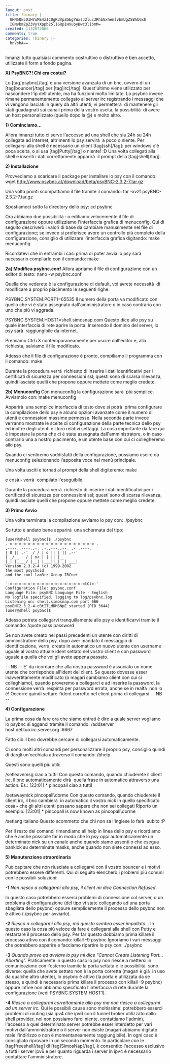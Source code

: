 ```yaml
---
layout: post
title: !binary |-
  UHN5Qk5DIHYuMS4zIC0gR3VpZGEgYWxsJ2luc3RhbGxhemlvbmUgZSBhbGxh
  IGNvbmZpZ3VyYXppb25lIGRpIHVubyBwc3libmM=
created: 1132072066
comments: true
categories: !binary |-
  bnVsbA==
---
```

Innanzi tutto qualsiasi commento costruttivo o distruttivo è ben accetto, utilizzate il form a fondo pagina.

<strong>X) PsyBNC?! Chi era costui?</strong>

Lo [tag]psybnc[/tag] è una versione avanzata di un bnc, ovvero di un [tag]bouncer[/tag] per [tag]irc[/tag]. Quest'ultimo viene utilizzato per nascondere l'ip dell'utente, ma ha funzioni molto limitate. Lo psybnc invece rimane permanentemente collegato al server irc registrando i messaggi che vi vengono lasciati in query da altri utenti, vi permetterà  di mantenere gli stati guadagnati sui canali prima della vostro uscita, la possibilità  di avere un host personalizzato (quello dopo la @) e molto altro.

<!--break-->
<strong>1) Cominciamo...</strong>

Allora innanzi tutto ci serve l'accesso ad una shell che sia 24h su 24h collegata ad internet, altrimenti lo psy servirà  a poco o niente. Per collegarsi alla shell è necessario un client [tag]ssh[/tag]: per windows c'è poca scelta, o si usa [tag]Putty[/tag] o niente! :D Una volta collegati alla shell e inseriti i dati correttamente apparirà  il prompt della [tag]shell[/tag].

<strong>2) Installazione</strong>

Provvediamo a scaricare il package per installare lo psy con il comando:
wget http://www.psybnc.at/download/beta/psyBNC-2.3.2-7.tar.gz

Una volta pronti scompattiamo il file tramite il comando:
tar -xvzf psyBNC-2.3.2-7.tar.gz

Spostiamoci sotto la directory dello psy:
cd psybnc

Ora abbiamo due possibilità : o editiamo velocemente il file di configurazione oppure utilizziamo l'interfaccia grafica di menuconfig. Qui di seguito descriverò i valori di base da cambiare manualmente nel file di configurazione; se invece si preferisce avere un controllo più completo della configurazione, consiglio di utilizzare l'interfaccia grafica digitando:
make menuconfig

Ricordatevi che in entrambi i casi prima di poter avvia lo psy sarà  necessario compilarlo con il comando:
make

<strong>2a) Modifica psybnc.conf</strong>
Allora apriamo il file di configurazione con un editor di testo:
nano -w psybnc.conf

Quella che vederete è la configurazione di default, voi avrete necessità  di modificare a proprio piacimento le seguenti righe:

PSYBNC.SYSTEM.PORT1=65535
Il numero della porta va modificato con quello che vi è stato assegnato dall'amministratore o in caso contrario con uno che più vi aggrada.

PSYBNC.SYSTEM.HOST1=shell.simosnap.com
Questo dice allo psy su quale interfaccia di rete aprire la porta. Inserendo il dominio del server, lo psy sarà  raggiungibile da internet.

Premiamo Ctrl+X contemporaneamente per uscire dall'editor e, alla richiesta, salviamo il file modificato.

Adesso che il file di configurazione è pronto, compiliamo il programma con il comando:
make

Durante la procedura verrà  richiesto di inserire i dati identificativi per i certificati di sicurezza per connessioni ssl; questi sono di scarsa rilevanza, quindi lasciate quelli che propone oppure mettete come meglio credete.

<strong>2b) Menuconfig</strong>
Con menuconfig la configurazione sarà  più semplice. Avviamolo con:
make menuconfig

Apparirà  una semplice interfaccia di testo dove si potrà  prima configurare la compilazione dello psy e alcuno opzioni avanzate come il numero di utenti e connessioni massime permesse. Nella seconda parte invece verranno mostrate le scelte di configurazione della parte tecnica dello psy ed inoltre degli utenti e i loro relativi settaggi. La cosa importante da fare qui è impostare la porta che ci è stata assegnata dall'amministratore, o in caso contrario una a nostro piacimento, e un utente base con cui ci collegheremo allo psy.

Quando ci sentiremo soddisfatti della configurazione, possiamo uscire da menuconfig selezionando l'apposita voce nel menù principale.

Una volta usciti e tornati al prompt della shell digiteremo:
make

e cosà¬ verrà  compilato l'eseguibile.

Durante la procedura verrà  richiesto di inserire i dati identificativi per i certificati di sicurezza per connessioni ssl; questi sono di scarsa rilevanza, quindi lasciate quelli che propone oppure mettete come meglio credete.

<strong>3) Primo Avvio</strong>

Una volta terminata la compilazione avviamo lo psy con:
./psybnc

Se tutto è andato bene apparirà  una schermata del tipo:
<pre><code>[user@shell psybnc]$ ./psybnc
.-=-=-=-=-=-=-=-=-=-=-=-=-=-=-=-=-=-=-=-.
,----.,----.,-. ,-.,---.,--. ,-.,----.
| O || ,-'  / / | o || | || ,--'
| _/ _   / | o&lt; | | || |__
|_| |____/ |__| |___||_| _| ___|
Version 2.3.2-4 (c) 1999-2002
the most psychoid
and the cool lam3rz Group IRCnet

`-=-=-=-=-=-=-=-=-=-=-=-=-=-=-=-=-=tCl=-'
Configuration File: psybnc.conf
Language File: psyBNC Language File - English
No logfile specified, logging to log/psybnc.log
Listening on: shell.simosnap.com port 666
psyBNC2.3.2-4-cBtITLdDMSNpE started (PID 3644)
[user@shell psybnc]$</code></pre>
Adesso potrete collegarvi tranquillamente allo psy e identificarvi tramite il comando:
/quote pass password

Se non avete creato nei passi precedenti un utente con diritti di amministratore dello psy, dopo aver mandato il messaggio di identificazione, verrà  creato in automatico un nuovo utente con username uguale al vostro attuale ident settato nel vostro client e con password uguale a quella che voi gli avete appena passato.

-- NB --
E' da ricordare che alla nostra password è associato un nome utente che corrisponde all'ident del client. Se questo dovesse esser inavvertitamente modificato (o magari cambiamo client con cui ci colleghiamo), quando proveremo a collegarci e ad inserire la password, la connessione verrà  respinta per password errata, anche se in realtà  non lo è! Occorre quindi settare l'ident corretto nel client prima di collegarsi
-- NB --

<strong>4) Configurazione</strong>

La prima cosa da fare ora che siamo entrati è dire a quale server vogliamo lo psybnc si agganci tramite il comando:
/addserver host.del.tuo.irc.server.org :6667

Fatto ciò il bnc dovrebbe cercare di collegarsi automaticamente.

Ci sono molti altri comandi per personalizzare il proprio psy, consiglio quindi di dargli un'occhiata attraverso il comando:
/bhelp

Questi sono quelli più utili:

/setleavemsg ciao a tutti!
Con questo comando, quando chiuderete il client irc, il bnc automaticamente dirà  quella frase in automatico attraverso una action.
Es.:
[23:01] * pincopall ciao a tutti!

/setawaynick pincopall\dorme
Con questo comando, quando chiuderete il client irc, il bnc cambierà  in automatico il vostro nick in quello specificato cosà¬ che gli altri utenti possano sapere che non sei collegati
Riporto un esempio:
[23:01] * pincopall is now known as pincopall\dorme

/setlang italiano
Questo scommetto che chi non sa l'inglese lo farà  subito :P

Per il resto dei comandi rimandiamo all'help in linea dello psy e ricordiamo che è anche possibile far in modo che lo psy oppi automaticamente un determinato nick su un canale anche quando siamo assenti o che esegua bankick su determinate masks, anche quando non siete connessi ad esso.

<strong>5) Manutenzione straordinaria</strong>

Può capitare che non riusciate a collegarvi con il vostro bouncer e i motivi potrebbero essere differenti. Qui di seguito elencherò i problemi più comuni con le possibili soluzioni:

<strong>-1</strong> <em>Non riesco a collegarmi allo psy, il client mi dice Connection Refused.</em>

In questo caso potrebbero esserci problemi di connessione col server, o un problema di configurazione (del tipo vi state collegando ad una porta sbagliata dello psybnc) oppure semplicemente il processo dello psybnc non è attivo (./psybnc per avviarlo).

<strong>-2</strong> <em>Riesco a collegarmi allo psy, ma questo sembra esser impallato...</em>
In questo caso la cosa più veloce da fare è collegarsi alla shell con Putty e restartare il processo dello psy. Per far questo dobbiamo prima killare il processo attivo con il comando:
killall -9 psybnc
Ignoriamo i vari messaggi che potrebbero apparire e facciamo ripartire lo psy con:
./psybnc

<strong>-3</strong> <em>Quando provo ad avviare lo psy mi dice "Cannot Create Listening Port... Aborting".</em>
Praticamente in questo caso lo psy non riesce a mettersi in comunicazione con l'esterno tramite la porta settata e le possibilità  sono diverse: quella che avete settato non è la porta corretta (magari è già  in uso da qualche altro utente), lo psybnc è attivo (la porta è utilizzata da se stesso, e quindi è necessario prima killare il processo con killall -9 psybnc) oppure infine non abbiamo specificato l'interfaccia di rete durante la configurazione (vedi PSYBNC.SYSTEM.HOST1).

<strong>-4</strong> <em>Riesco a collegarmi correttamente allo psy ma non riesco a collegarmi ad un server irc.</em>
Qui le possibili cause sono moltissime: potrebbero esserci problemi di routing (sia ipv4 che ipv6 con il tunnel broker utilizzato dallo shell provider, noi non possiamo farci niente, contattiamo l'admin), l'accesso a quel determinato server potrebbe esser interdetto per vari motivi dall'amministratore o il server non esiste (magari abbiamo digitato male l'indirizzo o non è momentaneamente raggiungibile). In ogni caso è consigliato riprovare in un secondo momento. In particolare con le [tag]freeshell[/tag] di [tag]SimosNap[/tag], è consentito l'accesso esclusivo a tutti i server ipv6 e per quanto riguarda i server in ipv4 è necessario contattare l'amministratore.
